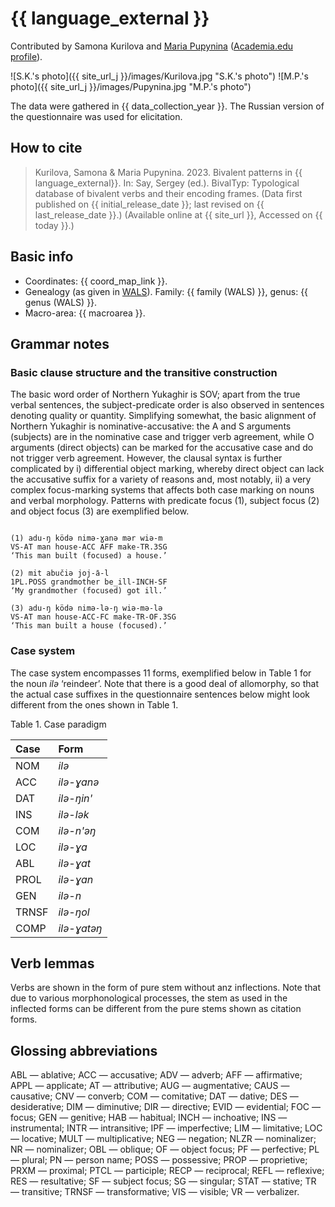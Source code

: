 # {{ language_external }}
Contributed by Samona Kurilova and [Maria Pupynina](https://iling.spb.ru/persons/pupynina-mariya-yurevna) ([Academia.edu profile](https://iling-spb.academia.edu/MariaPupynina)).

![S.K.'s photo]({{ site_url_j }}/images/Kurilova.jpg "S.K.'s photo") ![M.P.'s photo]({{ site_url_j }}/images/Pupynina.jpg "M.P.'s photo")

The data were gathered in {{ data_collection_year }}. The Russian version of the questionnaire was used for elicitation.

## How to cite
> Kurilova, Samona & Maria Pupynina. 2023. Bivalent patterns in {{ language_external}}. 
> In: Say, Sergey (ed.). BivalTyp: Typological database of bivalent verbs and their encoding frames. 
> (Data first published on {{ initial_release_date }}; 
> last revised on {{ last_release_date }}.) (Available online at {{ site_url }}, 
> Accessed on {{ today }}.)

## Basic info
- Coordinates: {{ coord_map_link }}.
- Genealogy (as given in [WALS](https://wals.info/)). Family: {{ family (WALS) }}, genus: {{ genus (WALS) }}.
- Macro-area: {{ macroarea }}.

## Grammar notes

### Basic clause structure and the transitive construction

The basic word order of Northern Yukaghir is SOV; apart from the true verbal sentences, the subject-predicate order is also observed in sentences denoting quality or quantity.
Simplifying somewhat, the basic alignment of Northern Yukaghir is nominative-accusative: the A and S arguments (subjects) are in the nominative case and trigger verb agreement, while O arguments (direct objects) can be marked for the accusative case and do not trigger verb agreement. However, the clausal syntax is further complicated by i) differential object marking, whereby direct object can lack the accusative suffix for a variety of reasons and, most notably, ii) a very complex focus-marking systems that affects both case marking on nouns and verbal morphology. Patterns with predicate focus (1), subject focus (2) and object focus (3) are exemplified below.

```

(1) adu-ŋ ködǝ nimǝ-ɣаnǝ mǝr wiǝ-m
VS-AT man house-ACC AFF make-TR.3SG
‘This man built (focused) a house.’

(2) mit abučiǝ joj-а̄-l
1PL.POSS grandmother be_ill-INCH-SF
‘My grandmother (focused) got ill.’

(3) adu-ŋ ködǝ nimǝ-lǝ-ŋ wiǝ-mǝ-lǝ
VS-AT man house-ACC-FC make-TR-OF.3SG
‘This man built a house (focused).’

```

### Case system

The case system encompasses 11 forms, exemplified below in Table 1 for the noun *ilə* ‘reindeer’. Note that there is a good deal of allomorphy, so that the actual case suffixes in the questionnaire sentences below might look different from the ones shown in Table 1.

Table 1. Case paradigm

<div class="before-table"></div>

|Case|Form|
|:----|:----|
|NOM|*ilə*|
|ACC|*ilə-ɣanə*|
|DAT|*ilə-ŋin'*|
|INS|*ilə-lək*|
|COM|*ilə-n'əŋ*|
|LOC|*ilə-ɣa*|
|ABL|*ilə-ɣat*|
|PROL|*ilə-ɣan*|
|GEN|*ilə-n*|
|TRNSF|*ilə-ŋol*|
|COMP|*ilə-ɣatəŋ*|

## Verb lemmas

Verbs are shown in the form of pure stem without anz inflections. Note that due to various morphonological processes, the stem as used in the inflected forms can be different from the pure stems shown as citation forms. 

## Glossing abbreviations

ABL — ablative; ACC — accusative; ADV — adverb; AFF — affirmative; APPL — applicate; AT — attributive; AUG — augmentative; CAUS — causative; CNV — converb; COM — comitative; DAT — dative; DES — desiderative; DIM — diminutive; DIR — directive; EVID — evidential; FOC — focus; GEN — genitive; HAB — habitual; INCH — inchoative; INS — instrumental; INTR — intransitive; IPF — imperfective; LIM — limitative; LOC — locative; MULT — multiplicative; NEG — negation; NLZR — nominalizer; NR — nominalizer; OBL — oblique; OF — object focus; PF — perfective; PL — plural; PN — person name; POSS — possessive; PROP — proprietive; PRXM — proximal; PTCL — participle; RECP — reciprocal; REFL — reflexive; RES — resultative; SF — subject focus; SG — singular; STAT — stative; TR — transitive; TRNSF — transformative; VIS — visible; VR — verbalizer.
